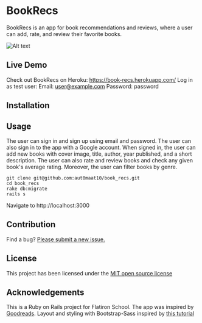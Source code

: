 # BookRecs

BookRecs is an app for book recommendations and reviews, where a user can add, rate, and review their favorite books. 

![Alt text](https://i.imgur.com/dKzLcay.png)

## Live Demo

Check out BookRecs on Heroku: https://book-recs.herokuapp.com/
Log in as test user:
Email: user@example.com
Password: password

## Installation

## Usage

The user can sign in and sign up using email and password. The user can also sign in to the app with a Google account. When signed in, the user can add new books with cover image, title, author, year published, and a short description. The user can also rate and review books and check any given book's average rating. Moreover, the user can filter books by genre.

```
git clone git@github.com:aut0maat10/book_recs.git
cd book_recs
rake db:migrate
rails s

```
Navigate to http://localhost:3000

## Contribution

Find a bug? [Please submit a new issue.](https://github.com/aut0maat10/book_recs/issues/new)

## License

This project has been licensed under the [MIT open source license](https://github.com/aut0maat10/book_recs/blob/master/LICENSE)

## Acknowledgements
This is a Ruby on Rails project for Flatiron School. 
The app was inspired by [Goodreads](https://www.goodreads.com/). 
Layout and styling with Bootstrap-Sass inspired by [this tutorial](https://www.youtube.com/watch?v=AMai9EZesXY&t=590s)


